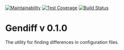 [![Maintainability](https://api.codeclimate.com/v1/badges/05de0a55fb60a3428913/maintainability)](https://codeclimate.com/github/h0x0d9/project-lvl2-s293/maintainability)
[![Test Coverage](https://api.codeclimate.com/v1/badges/05de0a55fb60a3428913/test_coverage)](https://codeclimate.com/github/h0x0d9/project-lvl2-s293/test_coverage)
[![Build Status](https://travis-ci.org/h0x0d9/project-lvl2-s293.svg?branch=master)](https://travis-ci.org/h0x0d9/project-lvl2-s293)

# Gendiff v 0.1.0
The utility for finding differences in configuration files.

